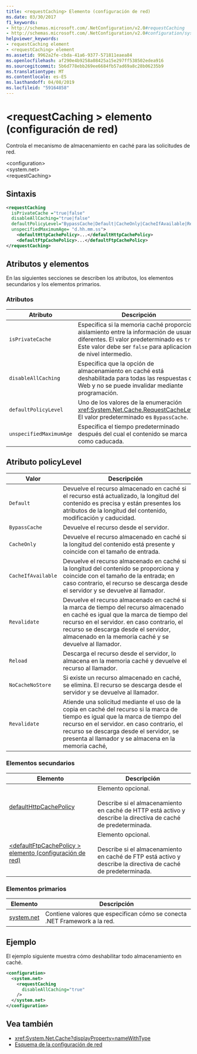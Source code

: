 ```yaml
---
title: <requestCaching> Elemento (configuración de red)
ms.date: 03/30/2017
f1_keywords:
- http://schemas.microsoft.com/.NetConfiguration/v2.0#requestCaching
- http://schemas.microsoft.com/.NetConfiguration/v2.0#configuration/system.net/requestCaching
helpviewer_keywords:
- requestCaching element
- <requestCaching> element
ms.assetid: 9962a2fe-cbda-41a6-9377-571811eaea84
ms.openlocfilehash: af290e4b9258a08425a15e297ff538502edea916
ms.sourcegitcommit: 5b6d778ebb269ee6684fb57ad69a8c28b06235b9
ms.translationtype: MT
ms.contentlocale: es-ES
ms.lasthandoff: 04/08/2019
ms.locfileid: "59164858"
---
```

# <a name="requestcaching-element-network-settings"></a>\<requestCaching > elemento (configuración de red)
Controla el mecanismo de almacenamiento en caché para las solicitudes de red.  
  
 \<configuration>  
\<system.net>  
\<requestCaching>  
  
## <a name="syntax"></a>Sintaxis  
  
```xml  
<requestCaching  
  isPrivateCache ="true|false"  
  disableAllCaching="true|false"  
  defaultPolicyLevel="BypassCache|Default|CacheOnly|CacheIfAvailable|Revalidate|Reload|NoCacheNoStore|Revalidate"  
  unspecifiedMaximumAge= "d.hh.mm.ss">  
    <defaultHttpCachePolicy>...</defaultHttpCachePolicy>  
    <defaultFtpCachePolicy>...</defaultFtpCachePolicy>  
</requestCaching>
```  
  
## <a name="attributes-and-elements"></a>Atributos y elementos  
 En las siguientes secciones se describen los atributos, los elementos secundarios y los elementos primarios.  
  
### <a name="attributes"></a>Atributos  
  
|Atributo|Descripción|  
|---------------|-----------------|  
|`isPrivateCache`|Especifica si la memoria caché proporciona aislamiento entre la información de usuarios diferentes. El valor predeterminado es `true`. Este valor debe ser `false` para aplicaciones de nivel intermedio.|  
|`disableAllCaching`|Especifica que la opción de almacenamiento en caché está deshabilitada para todas las respuestas de Web y no se puede invalidar mediante programación.|  
|`defaultPolicyLevel`|Uno de los valores de la enumeración <xref:System.Net.Cache.RequestCacheLevel>. El valor predeterminado es `BypassCache`.|  
|`unspecifiedMaximumAge`|Especifica el tiempo predeterminado después del cual el contenido se marca como caducada.|  
  
## <a name="policylevel-attribute"></a>Atributo policyLevel  
  
|Valor|Descripción|  
|-----------|-----------------|  
|`Default`|Devuelve el recurso almacenado en caché si el recurso está actualizado, la longitud del contenido es precisa y están presentes los atributos de la longitud del contenido, modificación y caducidad.|  
|`BypassCache`|Devuelve el recurso desde el servidor.|  
|`CacheOnly`|Devuelve el recurso almacenado en caché si la longitud del contenido está presente y coincide con el tamaño de entrada.|  
|`CacheIfAvailable`|Devuelve el recurso almacenado en caché si la longitud del contenido se proporciona y coincide con el tamaño de la entrada; en caso contrario, el recurso se descarga desde el servidor y se devuelve al llamador.|  
|`Revalidate`|Devuelve el recurso almacenado en caché si la marca de tiempo del recurso almacenado en caché es igual que la marca de tiempo del recurso en el servidor. en caso contrario, el recurso se descarga desde el servidor, almacenado en la memoria caché y se devuelve al llamador.|  
|`Reload`|Descarga el recurso desde el servidor, lo almacena en la memoria caché y devuelve el recurso al llamador.|  
|`NoCacheNoStore`|Si existe un recurso almacenado en caché, se elimina. El recurso se descarga desde el servidor y se devuelve al llamador.|  
|`Revalidate`|Atiende una solicitud mediante el uso de la copia en caché del recurso si la marca de tiempo es igual que la marca de tiempo del recurso en el servidor. en caso contrario, el recurso se descarga desde el servidor, se presenta al llamador y se almacena en la memoria caché,|  
  
### <a name="child-elements"></a>Elementos secundarios  
  
|Elemento|Descripción|  
|-------------|-----------------|  
|[defaultHttpCachePolicy](../../../../../docs/framework/configure-apps/file-schema/network/defaulthttpcachepolicy-element-network-settings.md)|Elemento opcional.<br /><br /> Describe si el almacenamiento en caché de HTTP está activo y describe la directiva de caché de predeterminada.|  
|[\<defaultFtpCachePolicy > elemento (configuración de red)](../../../../../docs/framework/configure-apps/file-schema/network/defaultftpcachepolicy-element-network-settings.md)|Elemento opcional.<br /><br /> Describe si el almacenamiento en caché de FTP está activo y describe la directiva de caché de predeterminada.|  
  
### <a name="parent-elements"></a>Elementos primarios  
  
|Elemento|Descripción|  
|-------------|-----------------|  
|[system.net](../../../../../docs/framework/configure-apps/file-schema/network/system-net-element-network-settings.md)|Contiene valores que especifican cómo se conecta .NET Framework a la red.|  
  
## <a name="example"></a>Ejemplo  
 El ejemplo siguiente muestra cómo deshabilitar todo almacenamiento en caché.  
  
```xml  
<configuration>  
  <system.net>  
    <requestCaching  
      disableAllCaching="true"  
    />  
  </system.net>  
</configuration>  
```  
  
## <a name="see-also"></a>Vea también

- <xref:System.Net.Cache?displayProperty=nameWithType>
- [Esquema de la configuración de red](../../../../../docs/framework/configure-apps/file-schema/network/index.md)
